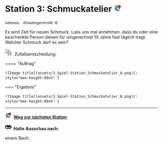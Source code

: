 # Station 3: Schmuckatelier  <a href="https://www.google.com/maps/dir/?api=1&travelmode=walking&destination=47.7997359,13.0224391"><img src="https://github.com/kipppunkte/kipppunkte/raw/gh-pages/assets/google-maps.svg" width="24" height="24"></a>

<small>Adresse:<em style="margin-left: 10px">Straubingerstraße 15</em></small>



Es wird Zeit für neuen Schmuck. Lass uns mal annehmen, dass du oder eine beschenkte Person diesen für umgerechnet 10 Jahre fast täglich tragt. Welcher Schmuck darf es sein?
<div class="md-button dice-pic"><img class="no-click" src="https://github.com/kipppunkte/kipppunkte/raw/gh-pages/assets/rolling-dices.svg" style="height: 1.6em;margin-right :5px;background:white">  Zufallsentscheidung:<span class="dice-resp"/></div>

===+ "Auftrag" 

    ![Image title](assets/3_Spiel-Station_Schmuckatelier_A.png){: style="max-height:60vh" }

=== "Ergebnis"

    ![Image title](assets/3_Spiel-Station_Schmuckatelier_B.png){: style="max-height:60vh" }





____

<a href="https://www.google.com/maps/dir/?api=1&travelmode=walking&destination=47.7994124,13.0220549"><img src="https://github.com/kipppunkte/kipppunkte/raw/gh-pages/assets/google-maps.svg" style="height: 1.5em;margin-right: 0.5em"></a>**[Weg zur nächsten Station](https://www.google.com/maps/dir/?api=1&travelmode=walking&destination=47.7994124,13.0220549)**



<img class="no-click" src="https://github.com/kipppunkte/kipppunkte/raw/gh-pages/assets/eyes.svg" style="height: 1.5em;background: white;margin-right: 0.5em">**Halte Ausschau nach:**

einem Bach.